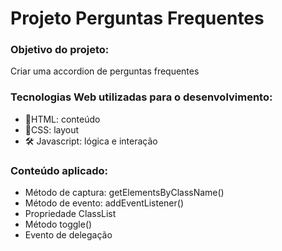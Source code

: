 # Projeto Perguntas Frequentes

### Objetivo do projeto:
Criar uma accordion de perguntas frequentes

### Tecnologias Web utilizadas para o desenvolvimento:
- 📄HTML: conteúdo
- 🎨CSS: layout
- 🛠 Javascript: lógica e interação

### Conteúdo aplicado:
- Método de captura: getElementsByClassName()
- Método de evento: addEventListener()
- Propriedade ClassList
- Método toggle()
- Evento de delegação